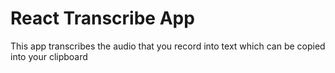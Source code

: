 # React Transcribe App

This app transcribes the audio that you record into text which can be copied into your clipboard